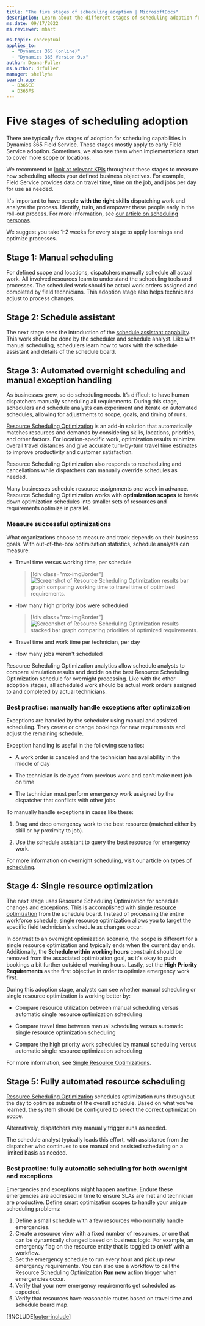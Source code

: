 ```yaml
---
title: "The five stages of scheduling adoption | MicrosoftDocs"
description: Learn about the different stages of scheduling adoption for field service organizations.
ms.date: 09/17/2022
ms.reviewer: mhart

ms.topic: conceptual
applies_to: 
  - "Dynamics 365 (online)"
  - "Dynamics 365 Version 9.x"
author: Deana-Fuller
ms.author: drfuller
manager: shellyha
search.app: 
  - D365CE
  - D365FS
---
```


# Five stages of scheduling adoption

There are typically five stages of adoption for scheduling capabilities in Dynamics 365 Field Service. These stages mostly apply to early Field Service adoption. Sometimes, we also see them when implementations start to cover more scope or locations.

We recommend to [look at relevant KPIs](reports.md) throughout these stages to measure how scheduling affects your defined business objectives. For example, Field Service provides data on travel time, time on the job, and jobs per day for use as needed.

It's important to have people **with the right skills** dispatching work and analyze the process. Identify, train, and empower these people early in the roll-out process. For more information, see [our article on scheduling personas](scheduling-roles-personas.md).

We suggest you take 1-2 weeks for every stage to apply learnings and optimize processes.

## Stage 1: Manual scheduling

For defined scope and locations, dispatchers manually schedule all actual work. All involved resources learn to understand the scheduling tools and processes. The scheduled work should be actual work orders assigned and completed by field technicians. This adoption stage also helps technicians adjust to process changes.

## Stage 2: Schedule assistant

The next stage sees the introduction of the [schedule assistant capability](schedule-assistant.md). This work should be done by the scheduler and schedule analyst. Like with manual scheduling, schedulers learn how to work with the schedule assistant and details of the schedule board.

## Stage 3: Automated overnight scheduling and manual exception handling

As businesses grow, so do scheduling needs. It’s difficult to have human dispatchers manually scheduling all requirements. During this stage, schedulers and schedule analysts can experiment and iterate on automated schedules, allowing for adjustments to scope, goals, and timing of runs.

[Resource Scheduling Optimization](rso-overview.md) is an add-in solution that automatically matches resources and demands by considering skills, locations, priorities, and other factors. For location-specific work, optimization results minimize overall travel distances and give accurate turn-by-turn travel time estimates to improve productivity and customer satisfaction.

Resource Scheduling Optimization also responds to rescheduling and cancellations while dispatchers can manually override schedules as needed.

Many businesses schedule resource assignments one week in advance. Resource Scheduling Optimization works with **optimization scopes** to break down optimization schedules into smaller sets of resources and requirements optimize in parallel.

### Measure successful optimizations

What organizations choose to measure and track depends on their business goals. With out-of-the-box optimization statistics, schedule analysts can measure:

- Travel time versus working time, per schedule

  >[!div class="mx-imgBorder"]
  >![Screenshot of Resource Scheduling Optimization results bar graph comparing working time to travel time of optimized requirements.](media/scheduling-adoption-guide-rso-working-time-vs-travel-time.png)

- How many high priority jobs were scheduled

  > [!div class="mx-imgBorder"]
  >![Screenshot of Resource Scheduling Optimization results stacked bar graph comparing priorities of optimized requirements.](media/scheduling-adoption-guide-rso-bar-graph-priorities.png)

- Travel time and work time per technician, per day

- How many jobs weren't scheduled

Resource Scheduling Optimization analytics allow schedule analysts to compare simulation results and decide on the best Resource Scheduling Optimization schedule for overnight processing. Like with the other adoption stages, all scheduled work should be actual work orders assigned to and completed by actual technicians.

### Best practice: manually handle exceptions after optimization

Exceptions are handled by the scheduler using manual and assisted scheduling. They create or change bookings for new requirements and adjust the remaining schedule.

Exception handling is useful in the following scenarios:

- A work order is canceled and the technician has availability in the middle of day

- The technician is delayed from previous work and can’t make next job on time

- The technician must perform emergency work assigned by the dispatcher that conflicts with other jobs

To manually handle exceptions in cases like these:

1. Drag and drop emergency work to the best resource (matched either by skill or by proximity to job).

2. Use the schedule assistant to query the best resource for emergency work.

For more information on overnight scheduling, visit our article on [types of scheduling](scheduling-capabilities.md).

## Stage 4: Single resource optimization

The next stage uses Resource Scheduling Optimization for schedule changes and exceptions. This is accomplished with [single resource optimization](rso-single-resource-optimization.md) from the schedule board. Instead of processing the entire workforce schedule, single resource optimization allows you to target the specific field technician's schedule as changes occur.

In contrast to an overnight optimization scenario, the scope is different for a single resource optimization and typically ends when the current day ends. Additionally, the **Schedule within working hours** constraint should be removed from the associated optimization goal, as it's okay to push bookings a bit further outside of working hours. Lastly, set the **High Priority Requirements** as the first objective in order to optimize emergency work first.

During this adoption stage, analysts can see whether manual scheduling or single resource optimization is working better by:

- Compare resource utilization between manual scheduling versus automatic single resource optimization scheduling

- Compare travel time between manual scheduling versus automatic single resource optimization scheduling

- Compare the high priority work scheduled by manual scheduling versus automatic single resource optimization scheduling

For more information, see [Single Resource Optimizations](single-resource-optimization.md).

## Stage 5: Fully automated resource scheduling

[Resource Scheduling Optimization](rso-overview.md) schedules optimization runs throughout the day to optimize subsets of the overall schedule. Based on what you've learned, the system should be configured to select the correct optimization scope.

Alternatively, dispatchers may manually trigger runs as needed.

The schedule analyst typically leads this effort, with assistance from the dispatcher who continues to use manual and assisted scheduling on a limited basis as needed.

### Best practice: fully automatic scheduling for both overnight and exceptions

Emergencies and exceptions might happen anytime. Endure these emergencies are addressed in time to ensure SLAs are met and technician are productive. Define smart optimization scopes to handle your unique scheduling problems:

1. Define a small schedule with a few resources who normally handle emergencies.
2. Create a resource view with a fixed number of resources, or one that can be dynamically changed based on business logic. For example, an emergency flag on the resource entity that is toggled to on/off with a workflow.
3. Set the emergency schedule to run every hour and pick up new emergency requirements. You can also use a workflow to call the Resource Scheduling Optimization **Run now** action trigger when emergencies occur.
4. Verify that your new emergency requirements get scheduled as expected.
5. Verify that resources have reasonable routes based on travel time and schedule board map.

[!INCLUDE[footer-include](../includes/footer-banner.md)]
